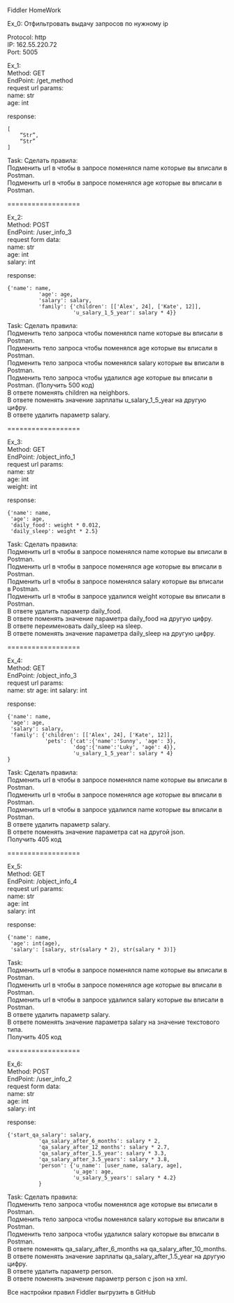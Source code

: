 Fiddler HomeWork

Ex_0: Отфильтровать выдачу запросов по нужному ip

Protocol: http  
IP: 162.55.220.72  
Port: 5005

Ex_1:  
Method: GET  
EndPoint: /get_method  
request url params:  
 name: str  
 age: int

response:  
```
[
    “Str”,
    “Str”
]
```
Task:
Сделать правила:  
 Подменить url в чтобы в запросе поменялся name которые вы вписали в Postman.  
 Подменить url в чтобы в запросе поменялся age которые вы вписали в Postman.  
 
  ==================

Ex_2:  
Method: POST  
EndPoint: /user_info_3  
request form data:  
 name: str  
 age: int  
 salary: int

response:  
```
{'name': name,
          'age': age,
          'salary': salary,
          'family': {'children': [['Alex', 24], ['Kate', 12]],
                     'u_salary_1_5_year': salary * 4}}
```

Task:
Сделать правила:  
 Подменить тело запроса чтобы поменялся name которые вы вписали в Postman.  
 Подменить тело запроса чтобы поменялся age которые вы вписали в Postman.  
 Подменить тело запроса чтобы поменялся salary которые вы вписали в Postman.  
 Подменить тело запроса чтобы удалился age которые вы вписали в Postman.  (Получить 500 код)  
 В ответе поменять children на neighbors.  
 В ответе поменять значение зарплаты u_salary_1_5_year на другую цифру.  
 В ответе удалить параметр salary.  

==================

Ex_3:  
Method: GET  
EndPoint: /object_info_1  
request url params:  
 name: str  
 age: int  
 weight: int

response:  
```
{'name': name,
 'age': age,
 'daily_food': weight * 0.012,
 'daily_sleep': weight * 2.5}
```

Task:
Сделать правила:  
 Подменить url в чтобы в запросе поменялся name которые вы вписали в Postman.  
 Подменить url в чтобы в запросе поменялся age которые вы вписали в Postman.  
 Подменить url в чтобы в запросе поменялся salary которые вы вписали в Postman.  
 Подменить url в чтобы в запросе удалился weight которые вы вписали в Postman.  
 В ответе удалить параметр  daily_food.  
 В ответе поменять значение параметра daily_food на другую цифру.  
 В ответе переименовать daily_sleep на sleep.  
 В ответе поменять значение параметра daily_sleep на другую цифру.  

==================

Ex_4:  
Method: GET  
EndPoint: /object_info_3  
request url params:  
 name: str
 age: int
 salary: int

response:
```
{'name': name,
 'age': age,
 'salary': salary,
 'family': {'children': [['Alex', 24], ['Kate', 12]],
            'pets': {'cat':{'name':'Sunny', 'age': 3},
                     'dog':{'name':'Luky', 'age': 4}},
                     'u_salary_1_5_year': salary * 4}
}
```

Task:
Сделать правила:  
 Подменить url в чтобы в запросе поменялся name которые вы вписали в Postman.  
 Подменить url в чтобы в запросе поменялся age которые вы вписали в Postman.  
 Подменить url в чтобы в запросе удалился name которые вы вписали в Postman.  
 В ответе удалить параметр  salary.  
 В ответе поменять значение параметра cat на другой json.  
 Получить 405 код  
 
==================

Ex_5:  
Method: GET  
EndPoint: /object_info_4  
request url params:  
 name: str  
 age: int  
 salary: int  
 
response:  
```
{'name': name,
 'age': int(age),
 'salary': [salary, str(salary * 2), str(salary * 3)]}
```

Task:  
 Подменить url в чтобы в запросе поменялся name которые вы вписали в Postman.  
 Подменить url в чтобы в запросе поменялся age которые вы вписали в Postman.  
 Подменить url в чтобы в запросе удалился salary которые вы вписали в Postman.  
 В ответе удалить параметр  salary.  
 В ответе поменять значение параметра salary на значение текстового типа.  
 Получить 405 код  
 
==================

Ex_6:  
Method: POST  
EndPoint: /user_info_2  
request form data:  
 name: str  
 age: int  
 salary: int

response:
```
{'start_qa_salary': salary,
          'qa_salary_after_6_months': salary * 2,
          'qa_salary_after_12_months': salary * 2.7,
          'qa_salary_after_1.5_year': salary * 3.3,
          'qa_salary_after_3.5_years': salary * 3.8,
          'person': {'u_name': [user_name, salary, age],
                     'u_age': age,
                     'u_salary_5_years': salary * 4.2}
          }
```

Task:
Сделать правила:  
 Подменить тело запроса чтобы поменялся age которые вы вписали в Postman.  
 Подменить тело запроса чтобы поменялся salary которые вы вписали в Postman.  
 Подменить тело запроса чтобы удалился salary которые вы вписали в Postman.  
 В ответе поменять qa_salary_after_6_months на qa_salary_after_10_months.  
 В ответе поменять значение зарплаты qa_salary_after_1.5_year на другую цифру.  
 В ответе удалить параметр person.  
 В ответе поменять значение параметр person с json на xml.  
 
Все настройки правил Fiddler выгрузить в GitHub
